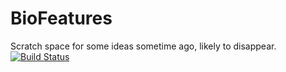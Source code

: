 # BioFeatures
Scratch space for some ideas sometime ago, likely to disappear.
[![Build Status](https://travis-ci.org/njgit/BioFeatures.jl.svg?branch=master)](https://travis-ci.org/njgit/BioFeatures.jl)

